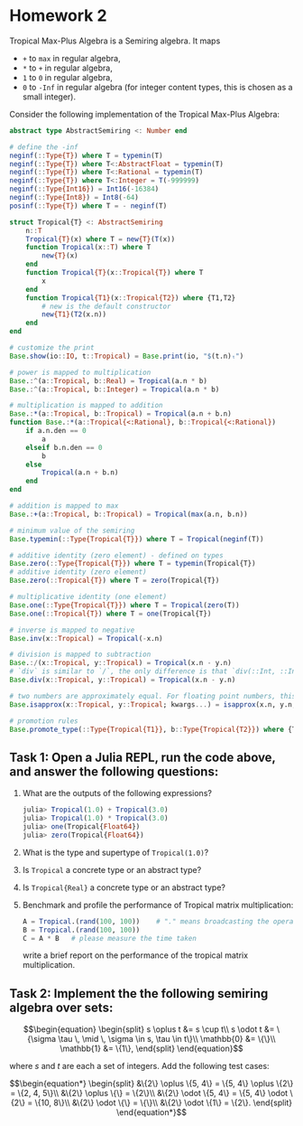 # Homework 2

Tropical Max-Plus Algebra is a Semiring algebra. It maps
* `+` to `max` in regular algebra,
* `*` to `+` in regular algebra,
* `1` to `0` in regular algebra,
* `0` to `-Inf` in regular algebra (for integer content types, this is chosen as a small integer).

Consider the following implementation of the Tropical Max-Plus Algebra:

```julia
abstract type AbstractSemiring <: Number end

# define the -inf
neginf(::Type{T}) where T = typemin(T)
neginf(::Type{T}) where T<:AbstractFloat = typemin(T)
neginf(::Type{T}) where T<:Rational = typemin(T)
neginf(::Type{T}) where T<:Integer = T(-999999)
neginf(::Type{Int16}) = Int16(-16384)
neginf(::Type{Int8}) = Int8(-64)
posinf(::Type{T}) where T = - neginf(T)

struct Tropical{T} <: AbstractSemiring
    n::T
    Tropical{T}(x) where T = new{T}(T(x))
    function Tropical(x::T) where T
        new{T}(x)
    end
    function Tropical{T}(x::Tropical{T}) where T
        x
    end
    function Tropical{T1}(x::Tropical{T2}) where {T1,T2}
        # new is the default constructor
        new{T1}(T2(x.n))
    end
end

# customize the print
Base.show(io::IO, t::Tropical) = Base.print(io, "$(t.n)ₜ")

# power is mapped to multiplication
Base.:^(a::Tropical, b::Real) = Tropical(a.n * b)
Base.:^(a::Tropical, b::Integer) = Tropical(a.n * b)

# multiplication is mapped to addition
Base.:*(a::Tropical, b::Tropical) = Tropical(a.n + b.n)
function Base.:*(a::Tropical{<:Rational}, b::Tropical{<:Rational})
    if a.n.den == 0
        a
    elseif b.n.den == 0
        b
    else
        Tropical(a.n + b.n)
    end
end

# addition is mapped to max
Base.:+(a::Tropical, b::Tropical) = Tropical(max(a.n, b.n))

# minimum value of the semiring
Base.typemin(::Type{Tropical{T}}) where T = Tropical(neginf(T))

# additive identity (zero element) - defined on types
Base.zero(::Type{Tropical{T}}) where T = typemin(Tropical{T})
# additive identity (zero element)
Base.zero(::Tropical{T}) where T = zero(Tropical{T})

# multiplicative identity (one element)
Base.one(::Type{Tropical{T}}) where T = Tropical(zero(T))
Base.one(::Tropical{T}) where T = one(Tropical{T})

# inverse is mapped to negative
Base.inv(x::Tropical) = Tropical(-x.n)

# division is mapped to subtraction
Base.:/(x::Tropical, y::Tropical) = Tropical(x.n - y.n)
# `div` is similar to `/`, the only difference is that `div(::Int, ::Int) -> Int`, but `/(::Int, ::Int) -> Float64`
Base.div(x::Tropical, y::Tropical) = Tropical(x.n - y.n)

# two numbers are approximately equal. For floating point numbers, this is often preferred to `==` due to the rounding error.
Base.isapprox(x::Tropical, y::Tropical; kwargs...) = isapprox(x.n, y.n; kwargs...)

# promotion rules
Base.promote_type(::Type{Tropical{T1}}, b::Type{Tropical{T2}}) where {T1, T2} = Tropical{promote_type(T1,T2)}
```

## Task 1: Open a Julia REPL, run the code above, and answer the following questions:
1. What are the outputs of the following expressions?
    ```julia
    julia> Tropical(1.0) + Tropical(3.0)
    julia> Tropical(1.0) * Tropical(3.0)
    julia> one(Tropical{Float64})
    julia> zero(Tropical{Float64})
    ```

2. What is the type and supertype of `Tropical(1.0)`?
3. Is `Tropical` a concrete type or an abstract type?
4. Is `Tropical{Real}` a concrete type or an abstract type?
5. Benchmark and profile the performance of Tropical matrix multiplication:
   ```julia
   A = Tropical.(rand(100, 100))    # "." means broadcasting the operation into elements
   B = Tropical.(rand(100, 100))
   C = A * B   # please measure the time taken
   ```
   write a brief report on the performance of the tropical matrix multiplication.

## Task 2: Implement the the following semiring algebra over sets:

```math
\begin{equation}
\begin{split}
    s \oplus t &= s \cup t\\
    s \odot t &= \{\sigma \tau \, \mid \, \sigma \in s, \tau \in t\}\\
    \mathbb{0} &= \{\}\\
    \mathbb{1} &= \{1\},
\end{split}
\end{equation}
```
where $s$ and $t$ are each a set of integers. Add the following test cases:
```math
\begin{equation*}
\begin{split}
    &\{2\} \oplus \{5, 4\} = \{5, 4\} \oplus \{2\} = \{2, 4, 5\}\\
    &\{2\} \oplus \{\} = \{2\}\\
    &\{2\} \odot \{5, 4\} = \{5, 4\} \odot \{2\} = \{10, 8\}\\
    &\{2\} \odot \{\} = \{\}\\
    &\{2\} \odot \{1\} = \{2\}.
\end{split}
\end{equation*}
```




